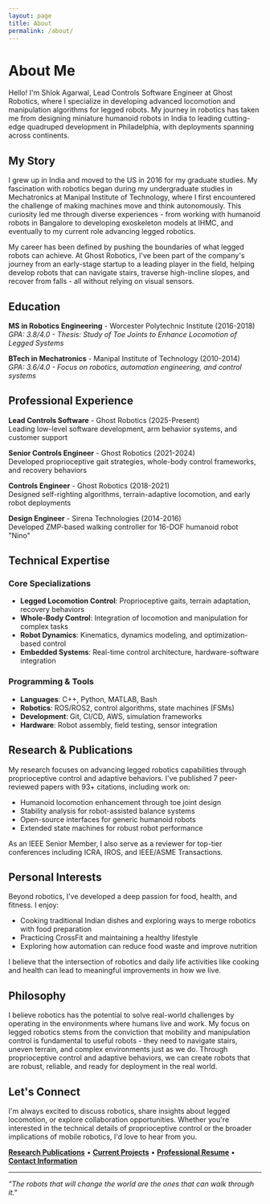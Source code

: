 ```yaml
---
layout: page
title: About
permalink: /about/
---
```


# About Me

Hello! I'm Shlok Agarwal, Lead Controls Software Engineer at Ghost Robotics, where I specialize in developing advanced locomotion and manipulation algorithms for legged robots. My journey in robotics has taken me from designing miniature humanoid robots in India to leading cutting-edge quadruped development in Philadelphia, with deployments spanning across continents.

## My Story

I grew up in India and moved to the US in 2016 for my graduate studies. My fascination with robotics began during my undergraduate studies in Mechatronics at Manipal Institute of Technology, where I first encountered the challenge of making machines move and think autonomously. This curiosity led me through diverse experiences - from working with humanoid robots in Bangalore to developing exoskeleton models at IHMC, and eventually to my current role advancing legged robotics.

My career has been defined by pushing the boundaries of what legged robots can achieve. At Ghost Robotics, I've been part of the company's journey from an early-stage startup to a leading player in the field, helping develop robots that can navigate stairs, traverse high-incline slopes, and recover from falls - all without relying on visual sensors.

## Education

**MS in Robotics Engineering** - Worcester Polytechnic Institute (2016-2018)  
*GPA: 3.8/4.0 - Thesis: Study of Toe Joints to Enhance Locomotion of Legged Systems*

**BTech in Mechatronics** - Manipal Institute of Technology (2010-2014)  
*GPA: 3.6/4.0 - Focus on robotics, automation engineering, and control systems*

## Professional Experience

**Lead Controls Software** - Ghost Robotics (2025-Present)  
Leading low-level software development, arm behavior systems, and customer support

**Senior Controls Engineer** - Ghost Robotics (2021-2024)  
Developed proprioceptive gait strategies, whole-body control frameworks, and recovery behaviors

**Controls Engineer** - Ghost Robotics (2018-2021)  
Designed self-righting algorithms, terrain-adaptive locomotion, and early robot deployments

**Design Engineer** - Sirena Technologies (2014-2016)  
Developed ZMP-based walking controller for 16-DOF humanoid robot "Nino"

## Technical Expertise

### Core Specializations
- **Legged Locomotion Control**: Proprioceptive gaits, terrain adaptation, recovery behaviors
- **Whole-Body Control**: Integration of locomotion and manipulation for complex tasks
- **Robot Dynamics**: Kinematics, dynamics modeling, and optimization-based control
- **Embedded Systems**: Real-time control architecture, hardware-software integration

### Programming & Tools
- **Languages**: C++, Python, MATLAB, Bash
- **Robotics**: ROS/ROS2, control algorithms, state machines (FSMs)
- **Development**: Git, CI/CD, AWS, simulation frameworks
- **Hardware**: Robot assembly, field testing, sensor integration

## Research & Publications

My research focuses on advancing legged robotics capabilities through proprioceptive control and adaptive behaviors. I've published 7 peer-reviewed papers with 93+ citations, including work on:

- Humanoid locomotion enhancement through toe joint design
- Stability analysis for robot-assisted balance systems
- Open-source interfaces for generic humanoid robots
- Extended state machines for robust robot performance

As an IEEE Senior Member, I also serve as a reviewer for top-tier conferences including ICRA, IROS, and IEEE/ASME Transactions.

## Personal Interests

Beyond robotics, I've developed a deep passion for food, health, and fitness. I enjoy:
- Cooking traditional Indian dishes and exploring ways to merge robotics with food preparation
- Practicing CrossFit and maintaining a healthy lifestyle
- Exploring how automation can reduce food waste and improve nutrition

I believe that the intersection of robotics and daily life activities like cooking and health can lead to meaningful improvements in how we live.

## Philosophy

I believe robotics has the potential to solve real-world challenges by operating in the environments where humans live and work. My focus on legged robotics stems from the conviction that mobility and manipulation control is fundamental to useful robots - they need to navigate stairs, uneven terrain, and complex environments just as we do. Through proprioceptive control and adaptive behaviors, we can create robots that are robust, reliable, and ready for deployment in the real world.

## Let's Connect

I'm always excited to discuss robotics, share insights about legged locomotion, or explore collaboration opportunities. Whether you're interested in the technical details of proprioceptive control or the broader implications of mobile robotics, I'd love to hear from you.

**[Research Publications](/research)** • **[Current Projects](/projects)** • **[Professional Resume](/resume)** • **[Contact Information](/contact)**

---

*"The robots that will change the world are the ones that can walk through it."*
